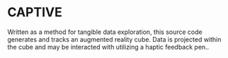 # CAPTIVE
Written as a method for tangible data exploration, this source code generates and tracks an augmented reality cube. Data is projected within the cube and may be interacted with utilizing a haptic feedback pen..
